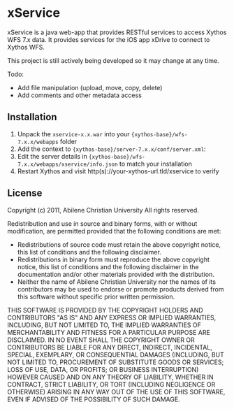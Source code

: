 xService
========

xService is a java web-app that provides RESTful services to access Xythos WFS 7.x data. It provides services for the
iOS app xDrive to connect to Xythos WFS.

This project is still actively being developed so it may change at any time.

Todo:

* Add file manipulation (upload, move, copy, delete)
* Add comments and other metadata access

Installation
------------

1. Unpack the `xservice-x.x.war` into your `{xythos-base}/wfs-7.x.x/webapps` folder
1. Add the context to `{xythos-base}/server-7.x.x/conf/server.xml`:
		<!-- xService - RESTful services for xDrive -->
		<Context docBase="xservice" path="/xservice"/>
1. Edit the server details in `{xythos-base}/wfs-7.x.x/webapps/xservice/info.json` to match your installation
1. Restart Xythos and visit http(s)://your-xythos-url.tld/xservice to verify

License
-------

Copyright (c) 2011, Abilene Christian University
All rights reserved.

Redistribution and use in source and binary forms, with or without modification,
are permitted provided that the following conditions are met:

* Redistributions of source code must retain the above copyright notice, this list of conditions and the following disclaimer.
* Redistributions in binary form must reproduce the above copyright notice, this list of conditions and the following disclaimer in the documentation and/or other materials provided with the distribution.
* Neither the name of Abilene Christian University nor the names of its contributors may be used to endorse or promote products derived from this software without specific prior written permission.

THIS SOFTWARE IS PROVIDED BY THE COPYRIGHT HOLDERS AND CONTRIBUTORS "AS IS" AND
ANY EXPRESS OR IMPLIED WARRANTIES, INCLUDING, BUT NOT LIMITED TO, THE IMPLIED
WARRANTIES OF MERCHANTABILITY AND FITNESS FOR A PARTICULAR PURPOSE ARE
DISCLAIMED. IN NO EVENT SHALL THE COPYRIGHT OWNER OR CONTRIBUTORS BE LIABLE FOR
ANY DIRECT, INDIRECT, INCIDENTAL, SPECIAL, EXEMPLARY, OR CONSEQUENTIAL DAMAGES
(INCLUDING, BUT NOT LIMITED TO, PROCUREMENT OF SUBSTITUTE GOODS OR SERVICES;
LOSS OF USE, DATA, OR PROFITS; OR BUSINESS INTERRUPTION) HOWEVER CAUSED AND ON
ANY THEORY OF LIABILITY, WHETHER IN CONTRACT, STRICT LIABILITY, OR TORT
(INCLUDING NEGLIGENCE OR OTHERWISE) ARISING IN ANY WAY OUT OF THE USE OF THIS
SOFTWARE, EVEN IF ADVISED OF THE POSSIBILITY OF SUCH DAMAGE.